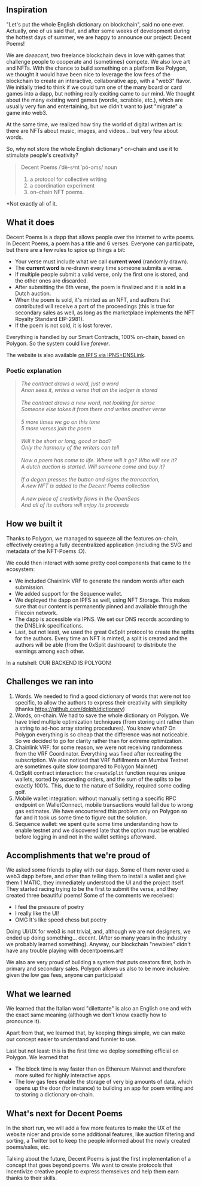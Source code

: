 ## Inspiration

"Let's put the whole English dictionary on blockchain", said no one ever. Actually, one of us said that, and after some weeks of development during the hottest days of summer, we are happy to announce our project: Decent Poems!

We are *deeecent*, two freelance blockchain devs in love with games that challenge people to cooperate and (sometimes) compete. We also love art and NFTs.
With the chance to build something on a platform like Polygon, we thought it would have been nice to leverage the low fees of the blockchain to create an interactive, collaborative app, with a "web3" flavor.
We initially tried to think if we could turn one of the many board or card games into a dapp, but nothing really exciting came to our mind.
We thought about the many existing word games (wordle, scrabble, etc.), which are usually very fun and entertaining, but we didn't want to just "migrate" a game into web3.

At the same time, we realized how tiny the world of digital written art is: there are NFTs about music, images, and videos... but very few about words.

So, why not store the whole English dictionary* on-chain and use it to stimulate people's creativity?

> Decent Poems /ˈdē-sᵊnt ˈpō-əms/ noun 
> 1. a protocol for collective writing 
> 2. a coordination experiment 
> 3. on–chain NFT poems. 

*Not exactly all of it.

## What it does

Decent Poems is a dapp that allows people over the internet to write poems. In Decent Poems, a poem has a title and 6 verses. Everyone can participate, but there are a few rules to spice up things a bit:

- Your verse must include what we call **current word** (randomly drawn).
- The **current word** is re-drawn every time someone submits a verse.
- If multiple people submit a valid verse, only the first one is stored, and the other ones are discarded.
- After submitting the 6th verse, the poem is finalized and it is sold in a Dutch auction.
- When the poem is sold, it's minted as an NFT, and authors that contributed will receive a part of the proceedings (this is true for secondary sales as well, as long as the marketplace implements the NFT Royalty Standard EIP-2981).
- If the poem is not sold, it is lost forever.

Everything is handled by our Smart Contracts, 100% on-chain, based on Polygon. So the system could live *forever*.

The website is also available [on IPFS via IPNS+DNSLink](https://decentpoems-art.ipns.dweb.link/).

### Poetic explanation

> *The contract draws a word, just a word<br/>*
> *Anon sees it, writes a verse that on the ledger is stored<br/><br/>*
> *The contract draws a new word, not looking for sense<br/>*
> *Someone else takes it from there and writes another verse<br/><br/>*
> *5 more times we go on this tone<br/>*
> *5 more verses join the poem<br/><br/>*
> *Will it be short or long, good or bad?<br/>*
> *Only the harmony of the writers can tell<br/><br/>*
> *Now a poem has come to life. Where will it go? Who will see it?<br/>*
> *A dutch auction is started. Will someone come and buy it?<br/><br/>*
> *If a degen presses the button and signs the transaction,<br/>*
> *A new NFT is added to the Decent Poems collection<br/><br/>*
> *A new piece of creativity flows in the OpenSeas<br/>*
> *And all of its authors will enjoy its proceeds*


## How we built it

Thanks to Polygon, we managed to squeeze all the features on-chain, effectively creating a fully decentralized application (including the SVG and metadata of the NFT-Poems :D).

We could then interact with some pretty cool components that came to the ecosystem:

- We included Chainlink VRF to generate the random words after each submission.
- We added support for the Sequence wallet.
- We deployed the dapp on IPFS as well, using NFT Storage. This makes sure that our content is permanently pinned and available through the Filecoin network.
- The dapp is accessible via IPNS. We set our DNS records according to the DNSLink specifications. 
- Last, but not least, we used the great 0xSplit protocol to create the splits for the authors. Every time an NFT is minted, a split is created and the authors will be able (from the 0xSplit dashboard) to distribute the earnings among each other.

In a nutshell: OUR BACKEND IS POLYGON!

## Challenges we ran into

1. Words. We needed to find a good dictionary of words that were not too specific, to allow the authors to express their creativity with simplicity (thanks https://github.com/dolph/dictionary)
2. Words, on-chain. We had to save the whole dictionary on Polygon. We have tried multiple optimization techniques (from storing uint rather than a string to ad-hoc array storing procedures). You know what? On Polygon everything is so cheap that the difference was not noticeable. So we decided to go for clarity rather than for extreme optimization.
3. Chainlink VRF: for some reason, we were not receiving randomness from the VRF Coordinator. Everything was fixed after recreating the subscription. We also noticed that VRF fulfillments on Mumbai Testnet are sometimes quite slow (compared to Polygon Mainnet)
4. 0xSplit contract interaction: the `createSplit` function requires unique wallets, sorted by ascending orders, and the sum of the splits to be exactly 100%. This, due to the nature of Solidity, required some coding golf.
5. Mobile wallet integration: without manually setting a specific RPC endpoint on WalletConnect, mobile transactions would fail due to wrong gas estimates. We have encountered this problem only on Polygon so far and it took us some time to figure out the solution.
6. Sequence wallet: we spent quite some time understanding how to enable testnet and we discovered late that the option must be enabled before logging in and not in the wallet settings afterward.

## Accomplishments that we're proud of

We asked some friends to play with our dapp. Some of them never used a web3 dapp before, and other than telling them to install a wallet and give them 1 MATIC, they immediately understood the UI and the project itself. They started racing trying to be the first to submit the verse, and they created three beautiful poems! Some of the comments we received:

- I feel the pressure of poetry
- I really like the UI!
- OMG It's like speed chess but poetry

Doing UI/UX for web3 is not trivial, and, although we are not designers, we ended up doing something... decent. (After so many years in the industry we probably learned something). Anyway, our blockchain "newbies" didn't have any trouble playing with decentpoems.art! 

We also are very proud of building a system that puts creators first, both in primary and secondary sales. Polygon allows us also to be more inclusive: given the low gas fees, anyone can participate!

## What we learned

We learned that the Italian word "dilettante" is also an English one and with the exact same meaning (although we don't know exactly how to pronounce it).

Apart from that, we learned that, by keeping things simple, we can make our concept easier to understand and funnier to use.

Last but not least: this is the first time we deploy something official on Polygon. We learned that 

* The block time is way faster than on Ethereum Mainnet and therefore more suited for highly interactive apps.
* The low gas fees enable the storage of very big amounts of data, which opens up the door (for instance) to building an app for poem writing and to storing a dictionary on-chain.

## What's next for Decent Poems

In the short run, we will add a few more features to make the UX of the website nicer and provide some additional features, like auction filtering and sorting, a Twitter bot to keep the people informed about the newly created poems/sales, etc.

Talking about the future, Decent Poems is just the first implementation of a concept that goes beyond poems. We want to create protocols that incentivize creative people to express themselves and help them earn thanks to their skills.